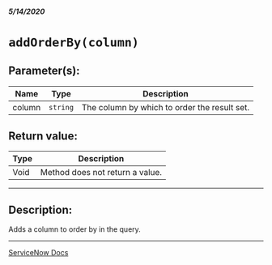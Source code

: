 ##### 5/14/2020
# `addOrderBy(column)`
## Parameter(s):
| Name | Type | Description |
|---|---|---|
| column | `string` | The column by which to order the result set. |

## Return value:
| Type | Description |
|---|---|
| Void | Method does not return a value. |

---

## Description:
Adds a column to order by in the query.

---

[ServiceNow Docs](https://developer.servicenow.com/dev.do#!/reference/api/newyork/client/c_GlideRecordClientSideAPI#r_GRCS-addOrderBy_S)